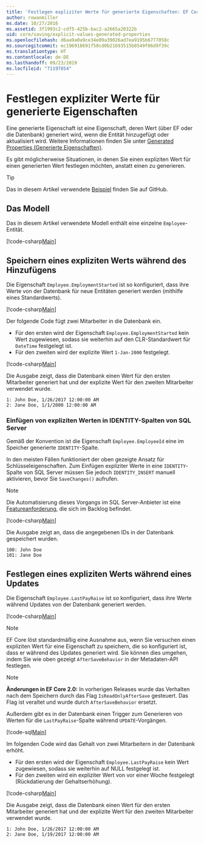 ```yaml
---
title: 'Festlegen expliziter Werte für generierte Eigenschaften: EF Core'
author: rowanmiller
ms.date: 10/27/2016
ms.assetid: 3f1993c2-cdf5-425b-bac2-a2665a20322b
uid: core/saving/explicit-values-generated-properties
ms.openlocfilehash: d6aa9a0a9ce34e09a39026ad7ea9195b6777858c
ms.sourcegitcommit: ec196918691f50cd0b21693515b0549f06d9f39c
ms.translationtype: HT
ms.contentlocale: de-DE
ms.lasthandoff: 09/23/2019
ms.locfileid: "71197854"
---
```

# <a name="setting-explicit-values-for-generated-properties"></a>Festlegen expliziter Werte für generierte Eigenschaften

Eine generierte Eigenschaft ist eine Eigenschaft, deren Wert (über EF oder die Datenbank) generiert wird, wenn die Entität hinzugefügt oder aktualisiert wird. Weitere Informationen finden Sie unter [Generated Properties (Generierte Eigenschaften)](../modeling/generated-properties.md).

Es gibt möglicherweise Situationen, in denen Sie einen expliziten Wert für einen generierten Wert festlegen möchten, anstatt einen zu generieren.

> [!TIP]  
> Das in diesem Artikel verwendete [Beispiel](https://github.com/aspnet/EntityFramework.Docs/tree/master/samples/core/Saving/ExplicitValuesGenerateProperties/) finden Sie auf GitHub.

## <a name="the-model"></a>Das Modell

Das in diesem Artikel verwendete Modell enthält eine einzelne `Employee`-Entität.

[!code-csharp[Main](../../../samples/core/Saving/ExplicitValuesGenerateProperties/Employee.cs#Sample)]

## <a name="saving-an-explicit-value-during-add"></a>Speichern eines expliziten Werts während des Hinzufügens

Die Eigenschaft `Employee.EmploymentStarted` ist so konfiguriert, dass ihre Werte von der Datenbank für neue Entitäten generiert werden (mithilfe eines Standardwerts).

[!code-csharp[Main](../../../samples/core/Saving/ExplicitValuesGenerateProperties/EmployeeContext.cs#EmploymentStarted)]

Der folgende Code fügt zwei Mitarbeiter in die Datenbank ein.
* Für den ersten wird der Eigenschaft `Employee.EmploymentStarted` kein Wert zugewiesen, sodass sie weiterhin auf den CLR-Standardwert für `DateTime` festgelegt ist.
* Für den zweiten wird der explizite Wert `1-Jan-2000` festgelegt.

[!code-csharp[Main](../../../samples/core/Saving/ExplicitValuesGenerateProperties/Sample.cs#EmploymentStarted)]

Die Ausgabe zeigt, dass die Datenbank einen Wert für den ersten Mitarbeiter generiert hat und der explizite Wert für den zweiten Mitarbeiter verwendet wurde.

``` Console
1: John Doe, 1/26/2017 12:00:00 AM
2: Jane Doe, 1/1/2000 12:00:00 AM
```

### <a name="explicit-values-into-sql-server-identity-columns"></a>Einfügen von expliziten Werten in IDENTITY-Spalten von SQL Server

Gemäß der Konvention ist die Eigenschaft `Employee.EmployeeId` eine im Speicher generierte `IDENTITY`-Spalte.

In den meisten Fällen funktioniert der oben gezeigte Ansatz für Schlüsseleigenschaften. Zum Einfügen expliziter Werte in eine `IDENTITY`-Spalte von SQL Server müssen Sie jedoch `IDENTITY_INSERT` manuell aktivieren, bevor Sie `SaveChanges()` aufrufen.

> [!NOTE]  
> Die Automatisierung dieses Vorgangs im SQL Server-Anbieter ist eine [Featureanforderung](https://github.com/aspnet/EntityFramework/issues/703), die sich im Backlog befindet.

[!code-csharp[Main](../../../samples/core/Saving/ExplicitValuesGenerateProperties/Sample.cs#EmployeeId)]

Die Ausgabe zeigt an, dass die angegebenen IDs in der Datenbank gespeichert wurden.

``` Console
100: John Doe
101: Jane Doe
```

## <a name="setting-an-explicit-value-during-update"></a>Festlegen eines expliziten Werts während eines Updates

Die Eigenschaft `Employee.LastPayRaise` ist so konfiguriert, dass ihre Werte während Updates von der Datenbank generiert werden.

[!code-csharp[Main](../../../samples/core/Saving/ExplicitValuesGenerateProperties/EmployeeContext.cs#LastPayRaise)]

> [!NOTE]  
> EF Core löst standardmäßig eine Ausnahme aus, wenn Sie versuchen einen expliziten Wert für eine Eigenschaft zu speichern, die so konfiguriert ist, dass er während des Updates generiert wird. Sie können dies umgehen, indem Sie wie oben gezeigt `AfterSaveBehavior` in der Metadaten-API festlegen.

> [!NOTE]  
> **Änderungen in EF Core 2.0:** In vorherigen Releases wurde das Verhalten nach dem Speichern durch das Flag `IsReadOnlyAfterSave` gesteuert. Das Flag ist veraltet und wurde durch `AfterSaveBehavior` ersetzt.

Außerdem gibt es in der Datenbank einen Trigger zum Generieren von Werten für die `LastPayRaise`-Spalte während `UPDATE`-Vorgängen.

[!code-sql[Main](../../../samples/core/Saving/ExplicitValuesGenerateProperties/employee_UPDATE.sql)]

Im folgenden Code wird das Gehalt von zwei Mitarbeitern in der Datenbank erhöht.
* Für den ersten wird der Eigenschaft `Employee.LastPayRaise` kein Wert zugewiesen, sodass sie weiterhin auf NULL festgelegt ist.
* Für den zweiten wird ein expliziter Wert von vor einer Woche festgelegt (Rückdatierung der Gehaltserhöhung).

[!code-csharp[Main](../../../samples/core/Saving/ExplicitValuesGenerateProperties/Sample.cs#LastPayRaise)]

Die Ausgabe zeigt, dass die Datenbank einen Wert für den ersten Mitarbeiter generiert hat und der explizite Wert für den zweiten Mitarbeiter verwendet wurde.

``` Console
1: John Doe, 1/26/2017 12:00:00 AM
2: Jane Doe, 1/19/2017 12:00:00 AM
```
